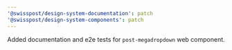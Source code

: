 ```yaml
---
'@swisspost/design-system-documentation': patch
'@swisspost/design-system-components': patch
---
```


Added documentation and e2e tests for `post-megadropdown` web component.
